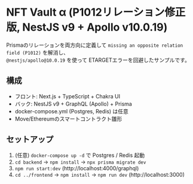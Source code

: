 # NFT Vault α (P1012リレーション修正版, NestJS v9 + Apollo v10.0.19)

Prismaのリレーションを両方向に定義して `missing an opposite relation field (P1012)` を解消し、  
`@nestjs/apollo@10.0.19` を使って ETARGETエラーを回避したサンプルです。

## 構成

- フロント: Next.js + TypeScript + Chakra UI
- バック: NestJS v9 + GraphQL (Apollo) + Prisma
- docker-compose.yml (Postgres, Redis) は任意
- Move/Ethereumのスマートコントラクト雛形

## セットアップ

1. (任意) `docker-compose up -d` で Postgres / Redis 起動
2. `cd backend` → `npm install` → `npx prisma migrate dev`
3. `npm run start:dev` (http://localhost:4000/graphql)
4. `cd ../frontend` → `npm install` → `npm run dev` (http://localhost:3000)
